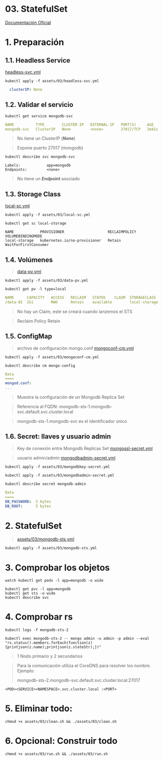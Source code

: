 # 03. StatefulSet <!-- omit in TOC -->

[Documentación Oficial](https://kubernetes.io/docs/concepts/workloads/controllers/statefulset/)

# 1. Preparación
## 1.1. Headless Service
[headless-svc.yml](./assets/03/headless-svc.yml)
```vim
kubectl apply -f assets/03/headless-svc.yml
```
```yaml
  clusterIP: None
```

## 1.2. Validar el servicio
```vim
kubectl get service mongodb-svc
```
```yaml
NAME          TYPE        CLUSTER-IP   EXTERNAL-IP   PORT(S)     AGE
mongodb-svc   ClusterIP   None         <none>        27017/TCP   2m41s
```
> No tiene un ClusterIP (***None***)

> Expone puerto 27017 (mongodb)

```vim
kubectl describe svc mongodb-svc
```
```vim
Labels:            app=mongodb
Endpoints:         <none>
```
> No tiene un ***Endpoint*** asociado

## 1.3. Storage Class
[local-sc.yml](./assets/03/local-sc.yml)
```vim
kubectl apply -f assets/03/local-sc.yml
```

```vim
kubectl get sc local-storage
```
```vim
NAME            PROVISIONER                    RECLAIMPOLICY   VOLUMEBINDINGMODE
local-storage   kubernetes.io/no-provisioner   Retain          WaitForFirstConsumer
```

## 1.4. Volúmenes
>[data-pv.yml](./assets/03/data-pv.yml)
```vim
kubectl apply -f assets/03/data-pv.yml
```
```vim
kubectl get pv -l type=local
```
```yaml
NAME      CAPACITY   ACCESS   RECLAIM   STATUS    CLAIM  STORAGECLASS
/data-02  2Gi        RWO      Retain    available        local-storage
```
> No hay un Claim, este se creará cuando lanzemos el STS

> Reclaim Policy Retain

## 1.5. ConfigMap
> archivo de configuración mongo.conf
[mongoconf-cm.yml](./assets/03/mongoconf-cm.yml)
```vim
kubectl apply -f assets/03/mongoconf-cm.yml
```
```vim
kubectl describe cm mongo-config
```
```yaml
Data
====
mongod.conf:
...
```
> Muestra la configuración de un Mongodb Replica Set

> Referencia al FQDN: mongodb-sts-1.mongodb-svc.default.svc.cluster.local

> mongodb-sts-1.mongodb-svc es el identificador único

## 1.6. Secret: llaves y usuario admin
> Key de conexión entre Mongodb Replicas Set
>[mongossl-secret.yml](./assets/03/mongodbkey-secret.yml)

> usuario admin/admin
>[mongodbadmin-secret.yml](./assets/03/mongodbadmin-secret.yml)
```vim
kubectl apply -f assets/03/mongodbkey-secret.yml

kubectl apply -f assets/03/mongodbadmin-secret.yml
```
```vim
kubectl describe secret mongodb-admin
```
```yaml
Data
====
DB_PASSWORD:  5 bytes
DB_ROOT:      5 bytes
```

# 2. StatefulSet
>[assets/03/mongodb-sts.yml](./assets/03/mongodb-sts.yml)
```vim
kubectl apply -f assets/03/mongodb-sts.yml
```

# 3. Comprobar los objetos
```vim
watch kubectl get pods -l app=mongodb -o wide
```
```vim
kubectl get pvc -l app=mongodb
kubectl get sts -o wide
kubectl describe svc
```

# 4. Comprobar rs
```vim
kubectl logs -f mongodb-sts-2

kubectl exec mongodb-sts-2 -- mongo admin -u admin -p admin --eval "rs.status().members.forEach(function(z){printjson(z.name);printjson(z.stateStr);})"
```
> 1 Nodo primario y 2 secundarios

> Para la comunicación utiliza el CoreDNS para resolver los nombre. Ejemplo:
>
> mongodb-sts-2.mongodb-svc.default.svc.cluster.local:27017
```vim
<POD><SERVICE><NAMESPACE>.svc.cluster.local :<PORT>
```

# 5. Eliminar todo:
```vim
chmod +x assets/03/clean.sh && ./assets/03/clean.sh
```

# 6. Opcional: Construir todo
```vim
chmod +x assets/03/run.sh && ./assets/03/run.sh
```
